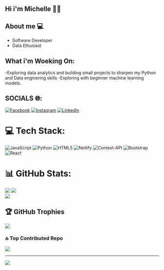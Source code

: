 ## Hi i'm Michelle 👩‍💻

## About me 💻
- Software Developer
- Data Ethusiast 
## What i'm Woeking On:
-Exploring data analytics and building small projects to sharpen my Python and Data enginering skills
-Exploring with beginner machine learning models.

## SOCIALS 🌐:
[![Facebook](https://img.shields.io/badge/Facebook-%231877F2.svg?logo=Facebook&logoColor=white)](https://facebook.com/@MichelleLekoto) [![Instagram](https://img.shields.io/badge/Instagram-%23E4405F.svg?logo=Instagram&logoColor=white)](https://instagram.com/@just_techgirl) [![LinkedIn](https://img.shields.io/badge/LinkedIn-%230077B5.svg?logo=linkedin&logoColor=white)](https://linkedin.com/in/https://www.linkedin.com/in/pontsho-lekoto-94573a315?lipi=urn%3Ali%3Apage%3Ad_flagship3_profile_view_base_contact_details%3BEMxQ8GW9Tr%2BJGhDfTDOzrA%3D%3D) 

# 💻 Tech Stack:
![JavaScript](https://img.shields.io/badge/javascript-%23323330.svg?style=for-the-badge&logo=javascript&logoColor=%23F7DF1E) 
![Python](https://img.shields.io/badge/python-3670A0?style=for-the-badge&logo=python&logoColor=ffdd54) 
![HTML5](https://img.shields.io/badge/html5-%23E34F26.svg?style=for-the-badge&logo=html5&logoColor=white)
![Netlify](https://img.shields.io/badge/netlify-%23000000.svg?style=for-the-badge&logo=netlify&logoColor=#00C7B7)
![Context-API](https://img.shields.io/badge/Context--Api-000000?style=for-the-badge&logo=react) ![Bootstrap](https://img.shields.io/badge/bootstrap-%238511FA.svg?style=for-the-badge&logo=bootstrap&logoColor=white) ![React](https://img.shields.io/badge/react-%2320232a.svg?style=for-the-badge&logo=react&logoColor=%2361DAFB)

# 📊 GitHub Stats:
![](https://github-readme-stats.vercel.app/api?username=michelle23-code&theme=nightowl&hide_border=false&include_all_commits=true&count_private=false)
![](https://github-readme-streak-stats.herokuapp.com/?user=michelle23-code&theme=nightowl&hide_border=false)<br/>
![](https://github-readme-stats.vercel.app/api/top-langs/?username=michelle23-code&theme=nightowl&hide_border=false&include_all_commits=true&count_private=false&layout=compact)

## 🏆 GitHub Trophies
![](https://github-profile-trophy.vercel.app/?username=michelle23-code&theme=monokai&no-frame=false&no-bg=false&margin-w=4)

### 🔝 Top Contributed Repo
![](https://github-contributor-stats.vercel.app/api?username=michelle23-code&limit=5&theme=nightowl&combine_all_yearly_contributions=true)

---
[![](https://visitcount.itsvg.in/api?id=michelle23-code&icon=1&color=10)](https://visitcount.itsvg.in)

<!-- Proudly created with GPRM ( https://gprm.itsvg.in ) -->
